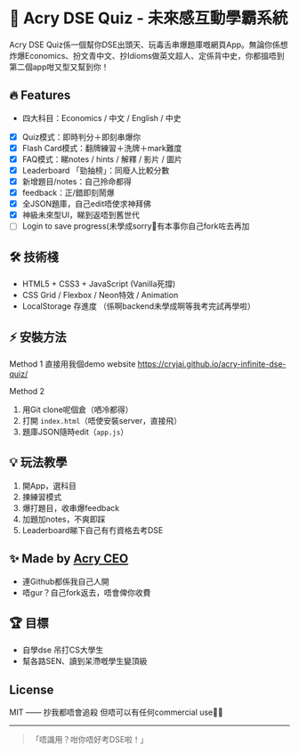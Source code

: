 # 🚀 Acry DSE Quiz - 未來感互動學霸系統

Acry DSE Quiz係一個幫你DSE出頭天、玩毒舌串爆題庫嘅網頁App。無論你係想炸爆Economics、扮文青中文、抄Idioms做英文超人、定係背中史，你都搵唔到第二個app咁又型又幫到你！

## 🔥 Features
- 四大科目：Economics / 中文 / English / 中史
- [x] Quiz模式：即時判分＋即刻串爆你
- [x] Flash Card模式：翻牌練習＋洗牌＋mark難度
- [x] FAQ模式：睇notes / hints / 解釋 / 影片 / 圖片
- [x] Leaderboard 「勁抽榜」：同廢人比較分數
- [x] 新增題目/notes：自己拎命都得
- [x] feedback：正/錯即刻鬧爆
- [x] 全JSON題庫，自己edit唔使求神拜佛
- [x] 神級未來型UI，睇到返唔到舊世代
- [ ] Login to save progress(未學成sorry🙂有本事你自己fork咗去再加

## 🛠️ 技術棧
- HTML5 + CSS3 + JavaScript (Vanilla死撐)
- CSS Grid / Flexbox / Neon特效 / Animation
- LocalStorage 存進度 （係啊backend未學成啊等我考完試再學啦）

## ⚡ 安裝方法
Method 1
直接用我個demo website
https://cryjai.github.io/acry-infinite-dse-quiz/

Method 2
1. 用Git clone呢個倉（哂冷都得）
2. 打開 `index.html`（唔使安裝server，直接飛）
3. 題庫JSON隨時edit（`app.js`）

## 💡 玩法教學
1. 開App，選科目
2. 揀練習模式
3. 爆打題目，收串爆feedback
4. 加題加notes，不爽即踩
5. Leaderboard睇下自己有冇資格去考DSE

## ✨ Made by [Acry CEO](https://github.com/Cryjai)
- 連Github都係我自己人開
- 唔gur？自己fork返去，唔會俾你收費

## 🏆 目標
- 自學dse 吊打CS大學生
- 幫各路SEN、讀到呆滯嘅學生變頂級

## License
MIT —— 抄我都唔會追殺 但唔可以有任何commercial use🙂🙂

---

> 「唔識用？咁你唔好考DSE啦！」
